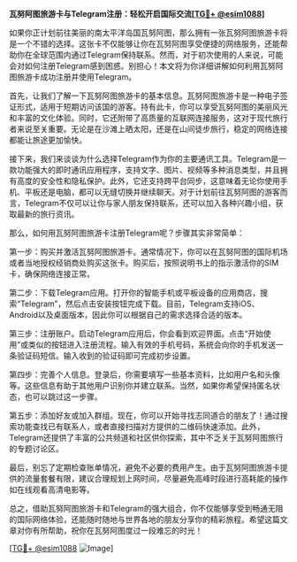 **瓦努阿图旅游卡与Telegram注册：轻松开启国际交流[[TG💪+ @esim1088](https://t.me/s/esim1088)]**

如果你正计划前往美丽的南太平洋岛国瓦努阿图，那么拥有一张瓦努阿图旅游卡将是一个不错的选择。这张卡不仅能够让你在瓦努阿图享受便捷的网络服务，还能帮助你在全球范围内通过Telegram保持联系。然而，对于初次使用的人来说，可能会对如何注册Telegram感到困惑。别担心！本文将为你详细讲解如何利用瓦努阿图旅游卡成功注册并使用Telegram。

首先，让我们了解一下瓦努阿图旅游卡的基本信息。瓦努阿图旅游卡是一种电子签证形式，适用于短期访问该国的游客。持有此卡，你可以享受瓦努阿图的美丽风光和丰富的文化体验。同时，它还附带了高质量的互联网连接服务，这对于现代旅行者来说至关重要。无论是在沙滩上晒太阳，还是在山间徒步旅行，稳定的网络连接都能让旅途更加愉快。

接下来，我们来谈谈为什么选择Telegram作为你的主要通讯工具。Telegram是一款功能强大的即时通讯应用程序，支持文字、图片、视频等多种消息类型，并且拥有高度的安全性和隐私保护。此外，它还支持跨平台同步，这意味着无论你使用手机、平板还是电脑，都可以无缝切换并继续聊天。对于计划前往瓦努阿图的游客而言，Telegram不仅可以让你与家人朋友保持联系，还可以加入各种兴趣小组，获取最新的旅行资讯。

那么，如何用瓦努阿图旅游卡注册Telegram呢？步骤其实非常简单：

第一步：购买并激活瓦努阿图旅游卡。通常情况下，你可以在瓦努阿图的国际机场或者当地授权经销商处购买这张卡。购买后，按照说明书上的指示激活你的SIM卡，确保网络连接正常。

第二步：下载Telegram应用。打开你的智能手机或平板设备的应用商店，搜索“Telegram”，然后点击安装按钮完成下载。目前，Telegram支持iOS、Android以及桌面版本，因此你可以根据自己的需求选择合适的版本。

第三步：注册账户。启动Telegram应用后，你会看到欢迎界面。点击“开始使用”或类似的按钮进入注册流程。输入有效的手机号码，系统会向你的手机发送一条验证码短信。输入收到的验证码即可完成初步设置。

第四步：完善个人信息。登录后，你需要填写一些基本资料，比如用户名和头像等。这些信息有助于其他用户识别你并建立联系。当然，如果你希望保持匿名状态，也可以跳过这一步骤。

第五步：添加好友或加入群组。现在，你可以开始寻找志同道合的朋友了！通过搜索功能查找已有联系人，或者直接扫描对方提供的二维码快速添加。此外，Telegram还提供了丰富的公共频道和社区供你探索，其中不乏关于瓦努阿图旅行的专题讨论区。

最后，别忘了定期检查账单情况，避免不必要的费用产生。由于瓦努阿图旅游卡提供的流量套餐有限，建议合理规划上网时间，尽量避免高峰时段进行高耗能的操作如在线观看高清电影等。

总之，借助瓦努阿图旅游卡和Telegram的强大组合，你不仅能够享受到畅通无阻的国际网络体验，还能随时随地与世界各地的朋友分享你的精彩旅程。希望这篇文章对你有所帮助，祝你在瓦努阿图度过一段难忘的时光！

[[TG💪+ @esim1088](https://t.me/s/esim1088) ![Image](https://i.postimg.cc/4NQfJmqS/Snipaste-2025-05-13-00-14-12.png)]